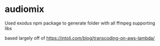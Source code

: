 # audiomix

Used exodus npm package to generate folder with all ffmpeg supporting libs

based largely off of https://intoli.com/blog/transcoding-on-aws-lambda/


